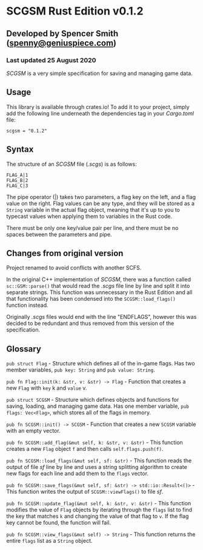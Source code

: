 # SCGSM Rust Edition v0.1.2
## Developed by Spencer Smith (spenny@geniuspiece.com)
### Last updated 25 August 2020

*SCGSM* is a very simple specification for saving and managing game data. 

## Usage

This library is available through crates.io! To add it to your project, simply add the following line underneath the dependencies tag in your *Cargo.toml* file:

`scgsm = "0.1.2"`

## Syntax
The structure of an *SCGSM* file (*.scgs*) is as follows:

```
FLAG_A|1
FLAG_B|2
FLAG_C|3
```

The pipe operator (|) takes two parameters, a flag key on the left, and a flag value on the right. Flag values can be any type, and they will be stored as a `String` variable in the actual flag object, meaning that it's up to you to typecast values when applying them to variables in the Rust code. 

There must be only one key/value pair per line, and there must be no spaces between the parameters and pipe. 

## Changes from original version
Project renamed to avoid conflicts with another SCFS.

In the original C++ implementation of *SCGSM*, there was a function called `sc::GSM::parse()` that would read the *.scgs* file line by line and split it into separate strings. This function was unnecessary in the Rust Edition and all that functionality has been condensed into the `SCGSM::load_flags()` function instead.

Originally *.scgs* files would end with the line "ENDFLAGS", however this was decided to be redundant and thus removed from this version of the specification.

## Glossary
`pub struct Flag` - Structure which defines all of the in-game flags. Has two member variables, `pub key: String` and `pub value: String`.

`pub fn Flag::init(k: &str, v: &str) -> Flag` - Function that creates a new `Flag` with `key` k and `value` v.

`pub struct SCGSM` - Structure which defines objects and functions for saving, loading, and managing game data. Has one member variable, `pub flags: Vec<Flag>`, which stores all of the flags in memory.

`pub fn SCGSM::init() -> SCGSM` - Function that creates a new `SCGSM` variable with an empty vector.

`pub fn SCGSM::add_flag(&mut self, k: &str, v: &str)` - This function creates a new `Flag` object `f` and then calls `self.flags.push(f)`.

`pub fn SCGSM::load_flags(&mut self, sf: &str)` - This function reads the output of file *sf* line by line and uses a string splitting algorithm to create new flags for each line and add them to the `flags` vector. 

`pub fn SCGSM::save_flags(&mut self, sf: &str) -> std::io::Result<()>` - This function writes the output of `SCGSM::viewFlags()` to file *sf*.

`pub fn SCGSM::update_flag(&mut self, k: &str, v: &str)` - This function modifies the value of `Flag` objects by iterating through the `flags` list to find the key that matches `k` and changing the value of that flag to `v`. If the flag key cannot be found, the function will fail. 

`pub fn SCGSM::view_flags(&mut self) -> String` - This function returns the entire `flags` list as a `String` object. 
